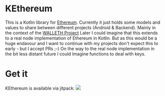 KEthereum
=========

This is a Kotlin library for [Ethereum](https://ethereum.org).
Currently it just holds some models and values to share between different projects (Android & Backend). Mainly in the context of the [WALLETH Project](http://walleth.org)
Later I could imagine that this extends to a real node implementation of Ethereum in Kotlin. But as this would be a huge endavour and I want to continue with my projects don't expect this to early - but I accept PRs ;-)
On the way to the real node implementation in the bit less distant future I could Imagine functions to deal with keys.

Get it
======

KEthereum is available via jitpack:
[![](https://jitpack.io/v/walleth/kethereum.svg)](https://jitpack.io/#walleth/kethereum)
